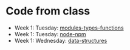 # Code from class

* Week 1: Tuesday: [modules-types-functions](modules-types-functions)
* Week 1: Tuesday: [node-npm](node-npm)
* Week 1: Wednesday: [data-structures](data-structures)
